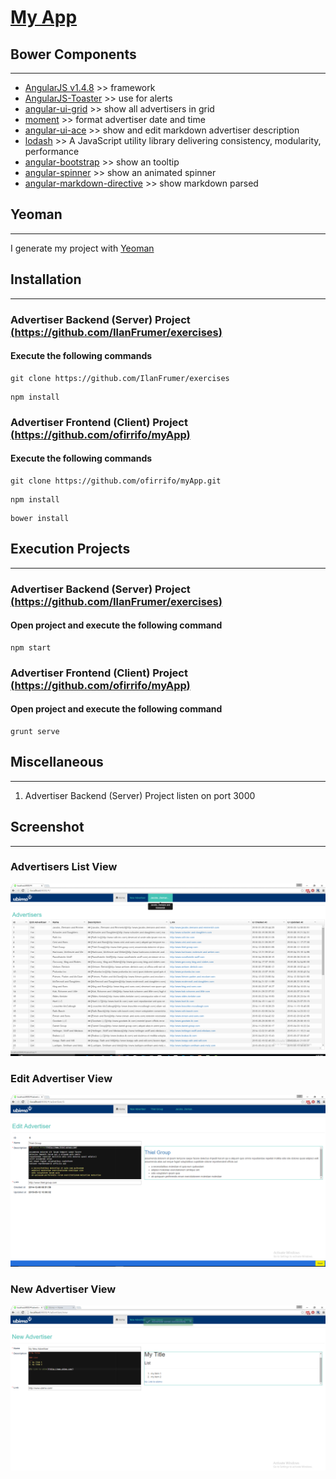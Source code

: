 # [My App](https://github.com/ofirrifo/myApp)

## Bower Components
 ---
 
 * [AngularJS v1.4.8](https://angularjs.org/) >> framework
 * [AngularJS-Toaster](https://github.com/jirikavi/AngularJS-Toaster) >> use for alerts
 * [angular-ui-grid](http://ui-grid.info/) >> show all advertisers in grid 
 * [moment](http://momentjs.com/) >> format advertiser date and time
 * [angular-ui-ace](http://angular-ui.github.io/ui-ace/) >> show and edit markdown advertiser description
 * [lodash](https://lodash.com/) >> A JavaScript utility library delivering consistency, modularity, performance
 * [angular-bootstrap](https://angular-ui.github.io/bootstrap/) >> show an tooltip
 * [angular-spinner](https://github.com/urish/angular-spinner) >> show an  animated spinner
 * [angular-markdown-directive](https://github.com/btford/angular-markdown-directive) >> show markdown parsed
 
## Yeoman
 ---
 
 I generate my project with [Yeoman](http://yeoman.io/)


## Installation 
---

### Advertiser Backend (Server) Project [(https://github.com/IlanFrumer/exercises)](https://github.com/IlanFrumer/exercises)

#### Execute the following commands

```
git clone https://github.com/IlanFrumer/exercises
```

```
npm install
```

### Advertiser Frontend (Client) Project [(https://github.com/ofirrifo/myApp)](https://github.com/ofirrifo/myApp)

#### Execute the following commands

```
git clone https://github.com/ofirrifo/myApp.git
```

```
npm install
```

```
bower install
```

## Execution Projects
---

### Advertiser Backend (Server) Project [(https://github.com/IlanFrumer/exercises)](https://github.com/IlanFrumer/exercises)

#### Open project and execute the following command

```
npm start
```

### Advertiser Frontend (Client) Project [(https://github.com/ofirrifo/myApp)](https://github.com/ofirrifo/myApp)

#### Open project and execute the following command

```
grunt serve
```

## Miscellaneous
---

1. Advertiser Backend (Server) Project listen on port 3000


## Screenshot
---

### Advertisers List View

![Advertisers List View](https://github.com/ofirrifo/myApp/blob/master/screenshot-advertisers.png "Advertisers List View")

### Edit Advertiser View

![Edit Advertiser View](https://github.com/ofirrifo/myApp/blob/master/screenshot-edit-advertiser.png "Edit Advertiser View")

### New Advertiser View

![New Advertiser View](https://github.com/ofirrifo/myApp/blob/master/screenshot-new-advertiser.png "New Advertiser View")


